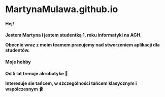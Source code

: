 # MartynaMulawa.github.io

<h4>Hej!<h4>
Jestem Martyna i jestem studentką 1. roku informatyki na AGH. 

Obecnie wraz z moim teamem pracujemy nad stworzeniem aplikacji dla studentów.

<h4>Moje hobby<h4>
  
  Od 5 lat trenuje akrobatyke 🤸
  
  Interesuje sie tańcem, w szczególności tańcem klasycznym i współczesnym 🩰

